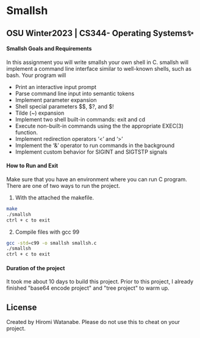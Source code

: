 # Smallsh
## OSU Winter2023 | CS344- Operating Systems✨

#### Smallsh Goals and Requirements
In this assignment you will write smallsh your own shell in C. smallsh will implement a command line interface similar to well-known shells, such as bash. Your program will

- Print an interactive input prompt
- Parse command line input into semantic tokens
- Implement parameter expansion
- Shell special parameters $$, $?, and $!
- Tilde (~) expansion
- Implement two shell built-in commands: exit and cd
- Execute non-built-in commands using the the appropriate EXEC(3) function.
- Implement redirection operators ‘<’ and ‘>’
- Implement the ‘&’ operator to run commands in the background
- Implement custom behavior for SIGINT and SIGTSTP signals


#### How to Run and Exit
Make sure that you have an environment where you can run C program. There are one of two ways to run the project.
1. With the attached the makefile.
```sh
make
./smallsh
ctrl + c to exit
```

2. Compile files with gcc 99

```sh
gcc -std=c99 -o smallsh smallsh.c
./smallsh
ctrl + c to exit
```

#### Duration of the project
It took me about 10 days to build this project. Prior to this project, I already finished "base64 encode project" and "tree project" to warm up.


## License
Created by Hiromi Watanabe. Please do not use this to cheat on your project.

